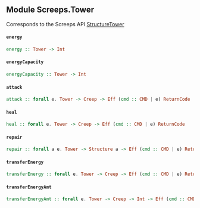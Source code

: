 ## Module Screeps.Tower

Corresponds to the Screeps API [StructureTower](http://support.screeps.com/hc/en-us/articles/208437105-StructureTower)

#### `energy`

``` purescript
energy :: Tower -> Int
```

#### `energyCapacity`

``` purescript
energyCapacity :: Tower -> Int
```

#### `attack`

``` purescript
attack :: forall e. Tower -> Creep -> Eff (cmd :: CMD | e) ReturnCode
```

#### `heal`

``` purescript
heal :: forall e. Tower -> Creep -> Eff (cmd :: CMD | e) ReturnCode
```

#### `repair`

``` purescript
repair :: forall a e. Tower -> Structure a -> Eff (cmd :: CMD | e) ReturnCode
```

#### `transferEnergy`

``` purescript
transferEnergy :: forall e. Tower -> Creep -> Eff (cmd :: CMD | e) ReturnCode
```

#### `transferEnergyAmt`

``` purescript
transferEnergyAmt :: forall e. Tower -> Creep -> Int -> Eff (cmd :: CMD | e) ReturnCode
```


